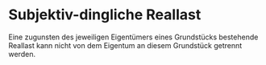 # Subjektiv-dingliche Reallast

Eine zugunsten des jeweiligen Eigentümers eines Grundstücks bestehende Reallast kann nicht von dem Eigentum an diesem Grundstück getrennt werden. 

